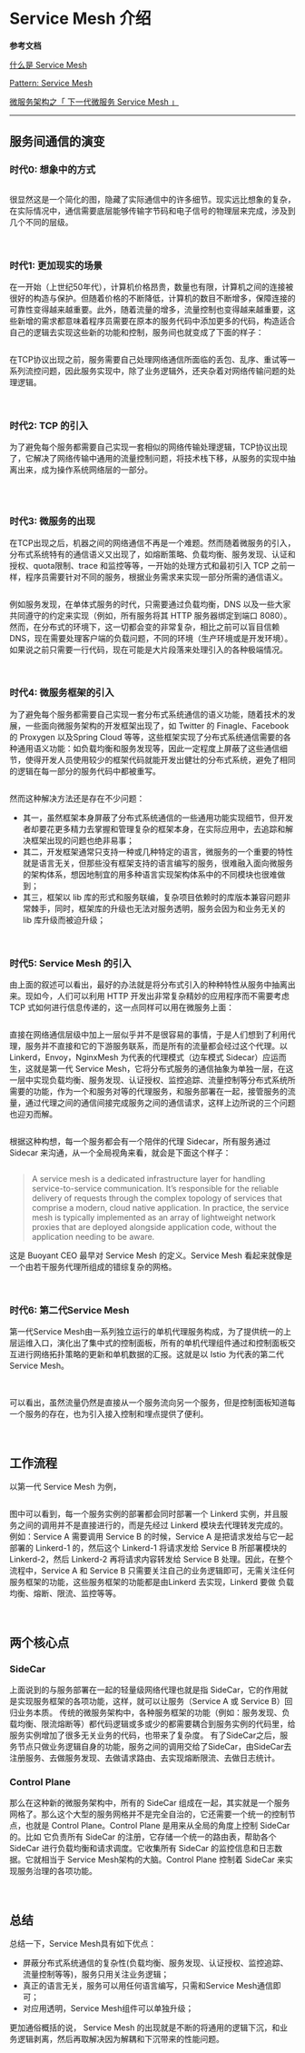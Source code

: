 # Service Mesh 介绍

**参考文档**

[什么是 Service Mesh](https://zhuanlan.zhihu.com/p/61901608)

[Pattern: Service Mesh](https://philcalcado.com/2017/08/03/pattern_service_mesh.html)

[微服务架构之「 下一代微服务 Service Mesh 」](https://zhuanlan.zhihu.com/p/71065303)

---

## 服务间通信的演变

### 时代0: 想象中的方式

<img src="https://philcalcado.com/img/service-mesh/1.png" title="" alt="" data-align="center">

很显然这是一个简化的图，隐藏了实际通信中的许多细节。现实远比想象的复杂，在实际情况中，通信需要底层能够传输字节码和电子信号的物理层来完成，涉及到几个不同的层级。

&emsp;

### 时代1: 更加现实的场景

在一开始（上世纪50年代），计算机价格昂贵，数量也有限，计算机之间的连接被很好的构造与保护。但随着价格的不断降低，计算机的数目不断增多，保障连接的可靠性变得越来越重要。此外，随着流量的增多，流量控制也变得越来越重要，这些新增的需求都意味着程序员需要在原本的服务代码中添加更多的代码，构造适合自己的逻辑去实现这些新的功能和控制，服务间也就变成了下面的样子：

<img src="https://philcalcado.com/img/service-mesh/3.png" title="" alt="" data-align="center">

在TCP协议出现之前，服务需要自己处理网络通信所面临的丢包、乱序、重试等一系列流控问题，因此服务实现中，除了业务逻辑外，还夹杂着对网络传输问题的处理逻辑。

&emsp;

### 时代2: TCP 的引入

为了避免每个服务都需要自己实现一套相似的网络传输处理逻辑，TCP协议出现了，它解决了网络传输中通用的流量控制问题，将技术栈下移，从服务的实现中抽离出来，成为操作系统网络层的一部分。

<img src="https://pic2.zhimg.com/80/v2-9e6c4c6b4229b947b4efdf63de86f695_1440w.jpg" title="" alt="" data-align="center">

&emsp;

### 时代3: 微服务的出现

在TCP出现之后，机器之间的网络通信不再是一个难题。然而随着微服务的引入，分布式系统特有的通信语义又出现了，如熔断策略、负载均衡、服务发现、认证和授权、quota限制、trace 和监控等等，一开始的处理方式和最初引入 TCP 之前一样，程序员需要针对不同的服务，根据业务需求来实现一部分所需的通信语义。

<img src="https://philcalcado.com/img/service-mesh/5.png" title="" alt="" data-align="center">

例如服务发现，在单体式服务的时代，只需要通过负载均衡，DNS 以及一些大家共同遵守的约定来实现（例如，所有服务将其 HTTP 服务器绑定到端口 8080）。然而，在分布式的环境下，这一切都会变的非常复杂，相比之前可以盲目信赖 DNS，现在需要处理客户端的负载问题，不同的环境（生产环境或是开发环境）。如果说之前只需要一行代码，现在可能是大片段落来处理引入的各种极端情况。

&emsp;

### 时代4: 微服务框架的引入

为了避免每个服务都需要自己实现一套分布式系统通信的语义功能，随着技术的发展，一些面向微服务架构的开发框架出现了，如 Twitter 的 Finagle、Facebook的 Proxygen 以及Spring Cloud 等等，这些框架实现了分布式系统通信需要的各种通用语义功能：如负载均衡和服务发现等，因此一定程度上屏蔽了这些通信细节，使得开发人员使用较少的框架代码就能开发出健壮的分布式系统，避免了相同的逻辑在每一部分的服务代码中都被重写。

<img src="https://philcalcado.com/img/service-mesh/5-a.png" title="" alt="" data-align="center">

然而这种解决方法还是存在不少问题：

- 其一，虽然框架本身屏蔽了分布式系统通信的一些通用功能实现细节，但开发者却要花更多精力去掌握和管理复杂的框架本身，在实际应用中，去追踪和解决框架出现的问题也绝非易事；
- 其二，开发框架通常只支持一种或几种特定的语言，微服务的一个重要的特性就是语言无关，但那些没有框架支持的语言编写的服务，很难融入面向微服务的架构体系，想因地制宜的用多种语言实现架构体系中的不同模块也很难做到；
- 其三，框架以 lib 库的形式和服务联编，复杂项目依赖时的库版本兼容问题非常棘手，同时，框架库的升级也无法对服务透明，服务会因为和业务无关的 lib 库升级而被迫升级；

&emsp;

### 时代5: Service Mesh 的引入

由上面的叙述可以看出，最好的办法就是将分布式引入的种种特性从服务中抽离出来。现如今，人们可以利用 HTTP 开发出非常复杂精妙的应用程序而不需要考虑 TCP 式如何进行信息传递的，这一点同样可以用在微服务上面：

<img src="https://philcalcado.com/img/service-mesh/6.png" title="" alt="" data-align="center">

直接在网络通信层级中加上一层似乎并不是很容易的事情，于是人们想到了利用代理，服务并不直接和它的下游服务联系，而是所有的流量都会经过这个代理。以 Linkerd，Envoy，NginxMesh 为代表的代理模式（边车模式 Sidecar）应运而生，这就是第一代 Service Mesh，它将分布式服务的通信抽象为单独一层，在这一层中实现负载均衡、服务发现、认证授权、监控追踪、流量控制等分布式系统所需要的功能，作为一个和服务对等的代理服务，和服务部署在一起，接管服务的流量，通过代理之间的通信间接完成服务之间的通信请求，这样上边所说的三个问题也迎刃而解。

<img src="https://philcalcado.com/img/service-mesh/6-a.png" title="" alt="" data-align="center">

根据这种构想，每一个服务都会有一个陪伴的代理 Sidecar，所有服务通过 Sidecar 来沟通，从一个全局视角来看，就会是下面这个样子：

<img src="https://philcalcado.com/img/service-mesh/mesh1.png" title="" alt="" data-align="center">

> A service mesh is a dedicated infrastructure layer for handling service-to-service communication. It’s responsible for the reliable delivery of requests through the complex topology of services that comprise a modern, cloud native application. In practice, the service mesh is typically implemented as an array of lightweight network proxies that are deployed alongside application code, without the application needing to be aware.

这是 Buoyant CEO 最早对 Service Mesh 的定义。Service Mesh 看起来就像是一个由若干服务代理所组成的错综复杂的网格。

&emsp;

### 时代6: 第二代Service Mesh

第一代Service Mesh由一系列独立运行的单机代理服务构成，为了提供统一的上层运维入口，演化出了集中式的控制面板，所有的单机代理组件通过和控制面板交互进行网络拓扑策略的更新和单机数据的汇报。这就是以 Istio 为代表的第二代 Service Mesh。

<img src="https://philcalcado.com/img/service-mesh/6-b.png" title="" alt="" data-align="center">

<img src="https://philcalcado.com/img/service-mesh/mesh3.png" title="" alt="" data-align="center">

可以看出，虽然流量仍然是直接从一个服务流向另一个服务，但是控制面板知道每一个服务的存在，也为引入接入控制和埋点提供了便利。

&emsp;

## 工作流程

以第一代 Service Mesh 为例，

<img src="https://pic3.zhimg.com/80/v2-3d16bacebf115f3a72e7c5642f8eb622_1440w.jpg" title="" alt="" data-align="center">

图中可以看到，每一个服务实例的部署都会同时部署一个 Linkerd 实例，并且服务之间的调用并不是直接进行的，而是先经过 Linkerd 模块去代理转发完成的。例如：Service A 需要调用 Service B 的时候，Service A 是把请求发给与它一起部署的 Linkerd-1 的，然后这个 Linkerd-1 将请求发给 Service B 所部署模块的 Linkerd-2，然后 Linkerd-2 再将请求内容转发给 Service B 处理。因此，在整个流程中，Service A 和 Service B 只需要关注自己的业务逻辑即可，无需关注任何服务框架的功能，这些服务框架的功能都是由Linkerd 去实现，Linkerd 要做 负载均衡、熔断、限流、监控等等。

&emsp;

## 两个核心点

### SideCar

上面说到的与服务部署在一起的轻量级网络代理也就是指 SideCar，它的作用就是实现服务框架的各项功能，这样，就可以让服务（Service A 或 Service B）回归业务本质。  传统的微服务架构中，各种服务框架的功能（例如：服务发现、负载均衡、限流熔断等）都代码逻辑或多或少的都需要耦合到服务实例的代码里，给服务实例增加了很多无关业务的代码，也带来了复杂度。  有了SideCar之后，服务节点只做业务逻辑自身的功能，服务之间的调用交给了SideCar，由SideCar去注册服务、去做服务发现、去做请求路由、去实现熔断限流、去做日志统计。  

### Control Plane

那么在这种新的微服务架构中，所有的 SideCar 组成在一起，其实就是一个服务网格了。那么这个大型的服务网格并不是完全自治的，它还需要一个统一的控制节点，也就是 Control Plane。Control Plane 是用来从全局的角度上控制 SideCar 的。比如 它负责所有 SideCar 的注册，它存储一个统一的路由表，帮助各个 SideCar 进行负载均衡和请求调度。它收集所有 SideCar 的监控信息和日志数据。它就相当于 Service Mesh架构的大脑。Control Plane 控制着 SideCar 来实现服务治理的各项功能。

&emsp;

## 总结

总结一下，Service Mesh具有如下优点：

- 屏蔽分布式系统通信的复杂性(负载均衡、服务发现、认证授权、监控追踪、流量控制等等)，服务只用关注业务逻辑；
- 真正的语言无关，服务可以用任何语言编写，只需和Service Mesh通信即可；
- 对应用透明，Service Mesh组件可以单独升级；

更加通俗概括的说， Service Mesh 的出现就是不断的将通用的逻辑下沉，和业务逻辑剥离，然后再取解决因为解耦和下沉带来的性能问题。
